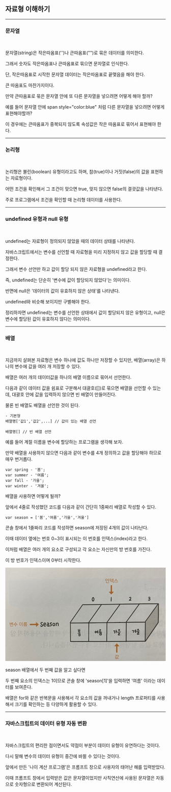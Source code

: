 ## 자료형 이해하기

***
### 문자열

<br>

문자열(string)은 작은따옴표('')나 큰따옴표("")로 묶은 데이터를 의미한다.

그래서 숫자도 작은따옴표나 큰따옴표로 묶으면 문자열로 인식한다.

단, 작은따옴표로 시작한 문자열 데이터는 작은따옴표로 끝맺음을 해야 한다. 

큰 따옴표도 마찬가지이다.

만약 큰따옴표로 묶은 문자열 안에 또 다른 문자열을 넣으려면 어떻게 해야 할까?

예를 들어 문자열 안에 span style="color:blue" 처럼 다른 문자열을 넣으려면 어떻게 표현해야할까?

이 경우에는 큰따옴표가 중복되지 않도록 속성값은 작은 따옴표로 묶어서 표현해야 한다.

***
### 논리형

<br>

논리형은 불린(boolean) 유형이라고도 하며, 참(true)이나 거짓(false)의 값을 표현하는 자료형이다.

어떤 조건을 확인해서 그 조건이 맞으면 true, 맞지 않으면 false의 결괏값을 나타낸다.

주로 프로그램에서 조건을 확인할 때 논리형 데이터를 사용한다.

***
### undefined 유형과 null 유형

<br>

undefined는 자료형이 정의되지 않았을 때의 데이터 상태를 나타낸다.

자바스크립트에서는 변수를 선언할 때 자료형을 미리 지정하지 않고 값을 할당할 때 결정한다.

그래서 변수 선언만 하고 값이 할당 되지 않은 자료형을 undefined라고 한다.

즉, undefined는 단순히 '변수에 값이 할당되지 않았다'는 의미이다.

반면에 null은 '데이터의 값이 유효하지 않은 상태'를 나타낸다.

undefined와 비슷해 보이지만 구별해야 한다.

정리하자면 undefined는 변수를 선언한 상태에서 값이 할당되지 않은 유형이고, null은 변수에 할당된 값이 유효하지 않다는 의미이다.

***
### 배열

<br>

지금까지 살펴본 자료형은 변수 하나에 값도 하나만 저장할 수 있지만, 배열(array)은 하나의 변수에 값을 여러 개 저장할 수 있다.

배열은 여러 개의 데이터값을 하나의 배열 이름으로 묶어서 선언한다.

다음과 같이 데이터 값을 쉼표로 구분해서 대괄호([])로 묶으면 배열을 선언할 수 있는데, 대괄호 안에 값을 입력하지 않으면 빈 배열이 만들어진다.

물론 빈 배열도 배열을 선언한 것이 된다.

    - 기본형
    배열명['값1','값2',...] // 값이 있는 배열 선언

    배열명[] // 빈 배열 선언

예를 들어 계절 이름을 변수에 할당하는 프로그램을 생각해 보자.

만약 배열을 사용하지 않으면 다음과 같이 변수를 4개 정의하고 값을 할당해야 하므로 매우 번거롭다.

    var spring - '봄';
    var summer - '여름';
    var fall - '가을';
    var winter - '겨울';

배열을 사용하면 어떻게 될까?

앞에서 4줄로 작성했던 코드를 다음과 같이 간단히 1중짜리 배열로 작성할 수 있다.

    var season = ['봄','여름','가을','겨울']

콘솔 창에서 1줄짜리 코드를 작성하면 season에 저장된 4개의 값이 나타난다.

이때 데이터 옆에는 번호 0~3이 표시되는 이 번호를 인덱스(index)라고 한다.

이처럼 배열은 여러 개의 요소로 구성되고 각 요소는 자신만의 방 번호를 가진다.

이 방 번호가 인덱스이며 0부터 시작한다.

<img src='./img/JS03.jpg'>

season 배열에서 두 번째 값을 알고 싶다면 

두 번째 요소의 인덱스는 1이므로 콘솔 창에 'season[1]'을 입력하면 '여름' 이라는 데이터를 보여준다.

배열은 for와 같은 반복문을 사용해서 각 요소의 값을 꺼내거나 length 프로퍼티를 사용해서 크기를 확인하는 등 다양하게 활용할 수 있다.

***
### 자바스크립트의 데이터 유형 자동 변환

<br>

자바스크립트의 편리한 점이면서도 약점이 부분이 데이터 유형이 유연하다는 것이다.

다시 말해 변수의 데이터 유형이 중간에 바뀔 수 있다는 것이다.

앞에서 만든 '나이 계산 프로그램'은 프롬프트 창으로 사용자의 태어난 해를 입력받았다.

이때 프롬프트 창에서 입력받은 값은 문자열이었지만 사칙연산에 사용된 문자열은 자동으로 숫자형으로 변환되어 계산된다.
